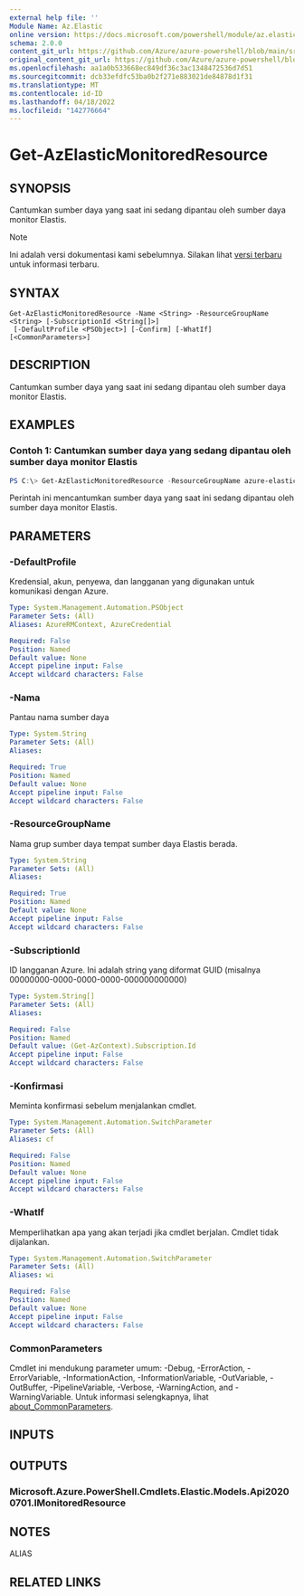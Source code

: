 ```yaml
---
external help file: ''
Module Name: Az.Elastic
online version: https://docs.microsoft.com/powershell/module/az.elastic/get-azelasticmonitoredresource
schema: 2.0.0
content_git_url: https://github.com/Azure/azure-powershell/blob/main/src/Elastic/help/Get-AzElasticMonitoredResource.md
original_content_git_url: https://github.com/Azure/azure-powershell/blob/main/src/Elastic/help/Get-AzElasticMonitoredResource.md
ms.openlocfilehash: aa1a0b533668ec849df36c3ac1348472536d7d51
ms.sourcegitcommit: dcb33efdfc53ba0b2f271e883021de84878d1f31
ms.translationtype: MT
ms.contentlocale: id-ID
ms.lasthandoff: 04/18/2022
ms.locfileid: "142776664"
---
```

# Get-AzElasticMonitoredResource

## SYNOPSIS
Cantumkan sumber daya yang saat ini sedang dipantau oleh sumber daya monitor Elastis.

> [!NOTE]
>Ini adalah versi dokumentasi kami sebelumnya. Silakan lihat [versi terbaru](/powershell/module/az.elastic/get-azelasticmonitoredresource) untuk informasi terbaru.

## SYNTAX

```
Get-AzElasticMonitoredResource -Name <String> -ResourceGroupName <String> [-SubscriptionId <String[]>]
 [-DefaultProfile <PSObject>] [-Confirm] [-WhatIf] [<CommonParameters>]
```

## DESCRIPTION
Cantumkan sumber daya yang saat ini sedang dipantau oleh sumber daya monitor Elastis.

## EXAMPLES

### Contoh 1: Cantumkan sumber daya yang sedang dipantau oleh sumber daya monitor Elastis
```powershell
PS C:\> Get-AzElasticMonitoredResource -ResourceGroupName azure-elastic-test -Name elastic-pwsh02

```

Perintah ini mencantumkan sumber daya yang saat ini sedang dipantau oleh sumber daya monitor Elastis.

## PARAMETERS

### -DefaultProfile
Kredensial, akun, penyewa, dan langganan yang digunakan untuk komunikasi dengan Azure.

```yaml
Type: System.Management.Automation.PSObject
Parameter Sets: (All)
Aliases: AzureRMContext, AzureCredential

Required: False
Position: Named
Default value: None
Accept pipeline input: False
Accept wildcard characters: False
```

### -Nama
Pantau nama sumber daya

```yaml
Type: System.String
Parameter Sets: (All)
Aliases:

Required: True
Position: Named
Default value: None
Accept pipeline input: False
Accept wildcard characters: False
```

### -ResourceGroupName
Nama grup sumber daya tempat sumber daya Elastis berada.

```yaml
Type: System.String
Parameter Sets: (All)
Aliases:

Required: True
Position: Named
Default value: None
Accept pipeline input: False
Accept wildcard characters: False
```

### -SubscriptionId
ID langganan Azure.
Ini adalah string yang diformat GUID (misalnya 00000000-0000-0000-0000-000000000000)

```yaml
Type: System.String[]
Parameter Sets: (All)
Aliases:

Required: False
Position: Named
Default value: (Get-AzContext).Subscription.Id
Accept pipeline input: False
Accept wildcard characters: False
```

### -Konfirmasi
Meminta konfirmasi sebelum menjalankan cmdlet.

```yaml
Type: System.Management.Automation.SwitchParameter
Parameter Sets: (All)
Aliases: cf

Required: False
Position: Named
Default value: None
Accept pipeline input: False
Accept wildcard characters: False
```

### -WhatIf
Memperlihatkan apa yang akan terjadi jika cmdlet berjalan.
Cmdlet tidak dijalankan.

```yaml
Type: System.Management.Automation.SwitchParameter
Parameter Sets: (All)
Aliases: wi

Required: False
Position: Named
Default value: None
Accept pipeline input: False
Accept wildcard characters: False
```

### CommonParameters
Cmdlet ini mendukung parameter umum: -Debug, -ErrorAction, -ErrorVariable, -InformationAction, -InformationVariable, -OutVariable, -OutBuffer, -PipelineVariable, -Verbose, -WarningAction, and -WarningVariable. Untuk informasi selengkapnya, lihat [about_CommonParameters](http://go.microsoft.com/fwlink/?LinkID=113216).

## INPUTS

## OUTPUTS

### Microsoft.Azure.PowerShell.Cmdlets.Elastic.Models.Api20200701.IMonitoredResource

## NOTES

ALIAS

## RELATED LINKS

